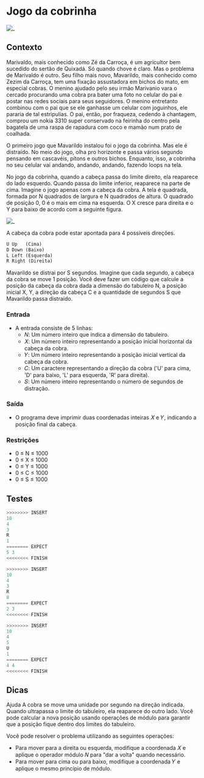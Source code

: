 # Jogo da cobrinha

![_](cover.jpg)

## Contexto

Marivaldo, mais conhecido como Zé da Carroça, é um agricultor bem sucedido do sertão de Quixadá. Só quando chove é claro. Mas o problema de Marivaldo é outro. Seu filho mais novo, Mavarildo, mais conhecido como Zezim da Carroça, tem uma fixação assustadora em bichos do mato, em especial cobras. O menino ajudado pelo seu irmão Marivanio vara o cercado procurando uma cobra pra bater uma foto no celular do pai e postar nas redes sociais para seus seguidores. O menino entretanto combinou com o pai que se ele ganhasse um celular com joguinhos, ele pararia de tal estripulias. O pai, então, por fraqueza, cedendo à chantagem, comprou um nokia 3310 super conservado na feirinha do centro pela bagatela de uma raspa de rapadura com coco e mamão num prato de coalhada.

O primeiro jogo que Mavarildo instalou foi o jogo da cobrinha. Mas ele é distraído. No meio do jogo, olha pro horizonte e passa vários segundo pensando em cascavéis, pítons e outros bichos. Enquanto, isso, a cobrinha no seu celular vai andando, andando, andando, fazendo loops na tela.

No jogo da cobrinha, quando a cabeça passa do limite direito, ela reaparece do lado esquerdo. Quando passa do limite inferior, reaparece na parte de cima. Imagine o jogo apenas com a cabeça da cobra. A tela é quadrada, formada por N quadrados de largura e N quadrados de altura. O quadrado de posição 0, 0 é o mais em cima na esquerda. O X cresce para direita e o Y para baixo de acordo com a seguinte figura.

![_](pontos.jpg)

A cabeça da cobra pode estar apontada para 4 possíveis direções.

```txt
U Up   (Cima)
D Down (Baixo)
L Left (Esquerda)
R Right (Direita)
```

Mavarildo se distrai por S segundos. Imagine que cada segundo, a cabeça da cobra se move 1 posição. Você deve fazer um código que calcule a posição da cabeça da cobra dada a dimensão do tabuleiro N, a posição inicial X, Y, a direção da cabeça C e a quantidade de segundos S que Mavarildo passa distraído.

### Entrada

- A entrada consiste de 5 linhas:
  - 𝑁: Um número inteiro que indica a dimensão do tabuleiro.
  - 𝑋: Um número inteiro representando a posição inicial horizontal da cabeça da cobra.
  - 𝑌: Um número inteiro representando a posição inicial vertical da cabeça da cobra.
  - 𝐶: Um caractere representando a direção da cobra ('U' para cima, 'D' para baixo, 'L' para esquerda, 'R' para direita).
  - 𝑆: Um número inteiro representando o número de segundos de distração.

### Saída

- O programa deve imprimir duas coordenadas inteiras 𝑋 e 𝑌, indicando a posição final da cabeça.

### Restrições

- 0 ≤ N ≤ 1000
- 0 ≤ X ≤ 1000
- 0 ≤ Y ≤ 1000
- 0 ≤ C ≤ 1000
- 0 ≤ S ≤ 1000

## Testes

```py
>>>>>>>> INSERT
10
4
3
R
1
======== EXPECT
5 3
<<<<<<<< FINISH
```

```py
>>>>>>>> INSERT
10
4
3
R
8
======== EXPECT
2 3
<<<<<<<< FINISH
```

```py
>>>>>>>> INSERT
10
4
5
U
1
======== EXPECT
4 4
<<<<<<<< FINISH
```

## Dicas

Ajuda
A cobra se move uma unidade por segundo na direção indicada. Quando ultrapassa o limite do tabuleiro, ela reaparece do outro lado. Você pode calcular a nova posição usando operações de módulo para garantir que a posição fique dentro dos limites do tabuleiro.

Você pode resolver o problema utilizando as seguintes operações:

- Para mover para a direita ou esquerda, modifique a coordenada 𝑋 e aplique o operador módulo 𝑁 para "dar a volta" quando necessário.
- Para mover para cima ou para baixo, modifique a coordenada 𝑌 e aplique o mesmo princípio de módulo.
